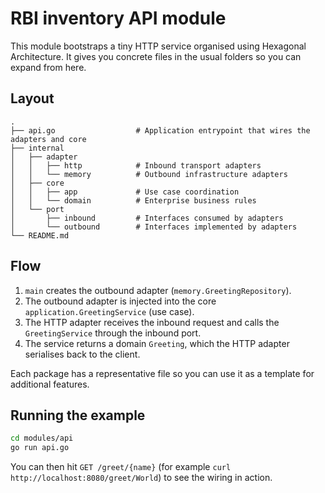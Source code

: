 # RBI inventory API module

This module bootstraps a tiny HTTP service organised using Hexagonal Architecture. It gives you concrete files in the usual folders so you can expand from here.

## Layout

```
.
├── api.go                  # Application entrypoint that wires the adapters and core
├── internal
│   ├── adapter
│   │   ├── http            # Inbound transport adapters
│   │   └── memory          # Outbound infrastructure adapters
│   ├── core
│   │   ├── app             # Use case coordination
│   │   └── domain          # Enterprise business rules
│   └── port
│       ├── inbound         # Interfaces consumed by adapters
│       └── outbound        # Interfaces implemented by adapters
└── README.md
```

## Flow

1. `main` creates the outbound adapter (`memory.GreetingRepository`).
2. The outbound adapter is injected into the core `application.GreetingService` (use case).
3. The HTTP adapter receives the inbound request and calls the `GreetingService` through the inbound port.
4. The service returns a domain `Greeting`, which the HTTP adapter serialises back to the client.

Each package has a representative file so you can use it as a template for additional features.

## Running the example

```bash
cd modules/api
go run api.go
```

You can then hit `GET /greet/{name}` (for example `curl http://localhost:8080/greet/World`) to see the wiring in action.
